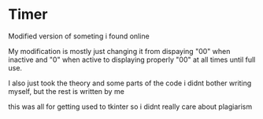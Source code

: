 # Timer
Modified version of someting i found online

My modification is mostly just changing it from dispaying "00" when inactive and "0" when active to displaying properly "00" at all times until full use.

I also just took the theory and some parts of the code i didnt bother writing myself, but the rest is written by me

this was all for getting used to tkinter so i didnt really care about plagiarism
